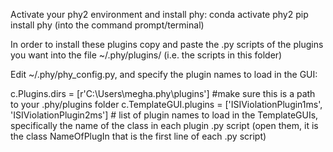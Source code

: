 Activate your phy2 environment and install phy:
conda activate phy2
pip install phy (into the command prompt/terminal)

In order to install these plugins copy and paste the .py scripts of the plugins you want into the file ~/.phy/plugins/ (i.e. the scripts in this folder)

Edit ~/.phy/phy_config.py, and specify the plugin names to load in the GUI:

c.Plugins.dirs = [r'C:\Users\megha\.phy\plugins'] #make sure this is a path to your .phy/plugins folder
c.TemplateGUI.plugins = ['ISIViolationPlugin1ms', 'ISIViolationPlugin2ms']  # list of plugin names to load in the TemplateGUIs, specifically the name of the class in each plugin .py script (open them, it is the class NameOfPlugIn that is the first line of each .py script)
